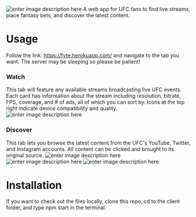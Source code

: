 ﻿![enter image description here](https://i.imgur.com/LFuz0WM.png)
A web app for UFC fans to find live streams, place fantasy bets, and discover the latest content.

# Usage
Follow the link: https://fyte.herokuapp.com/ and navigate to the tab you want. The server may be sleeping so please be patient!
### Watch
This tab will feature any available streams broadcasting live UFC events. Each card has information about the stream including resolution, bitrate, FPS, coverage, and # of ads, all of which you can sort by. Icons at the top right indicate device compatibility and quality.
![enter image description here](https://i.imgur.com/aHqAmnt.png)
### Discover
This tab lets you browse the latest content from the UFC's YouTube, Twitter, and Instagram accounts. All content can be clicked and brought to its original source. 
![enter image description here](https://i.imgur.com/AMlqrfe.png)
![enter image description here](https://i.imgur.com/lclDq3I.png)
![enter image description here](https://i.imgur.com/yfKY8G3.png)
# Installation

If you want to check out the files locally, clone this repo, cd to the client folder, and type npm start in the terminal. 


